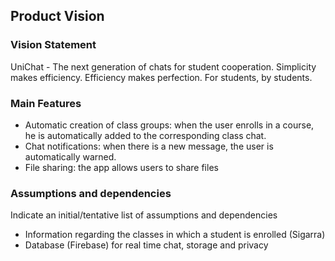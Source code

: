 
## Product Vision

### Vision Statement

UniChat - The next generation of chats for student cooperation. Simplicity makes efficiency. Efficiency makes perfection. For students, by students.

### Main Features

 - Automatic creation of class groups: when the user enrolls in a course, he is automatically added to the corresponding class chat.
 - Chat notifications: when there is a new message, the user is automatically warned.
 - File sharing: the app allows users to share files

### Assumptions and dependencies
Indicate an  initial/tentative list of assumptions and dependencies 

- Information regarding the classes in which a student is enrolled (Sigarra)
- Database (Firebase) for real time chat, storage and privacy
